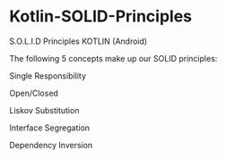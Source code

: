 # Kotlin-SOLID-Principles


S.O.L.I.D Principles KOTLIN (Android)

The following 5 concepts make up our SOLID principles:

Single Responsibility

Open/Closed

Liskov Substitution

Interface Segregation

Dependency Inversion







